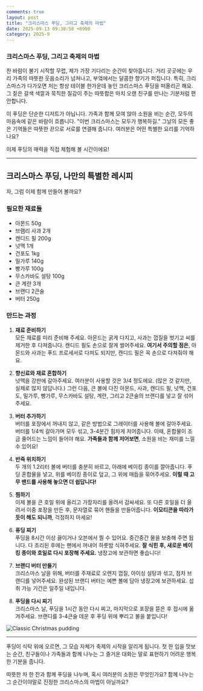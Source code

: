 ```yaml
---
comments: true
layout: post
title: "크리스마스 푸딩, 그리고 축제의 마법"
date: 2025-09-13 09:30:58 +0900
category: 2025-9
---
```


### 크리스마스 푸딩, 그리고 축제의 마법

찬 바람이 불기 시작할 무렵, 제가 가장 기다리는 순간이 찾아옵니다. 거리 곳곳에는 우리 가족의 따뜻한 웃음소리가 넘쳐나고, 부엌에서는 달콤한 향기가 퍼집니다. 특히, 크리스마스가 다가오면 저는 항상 테이블 한가운데 놓인 크리스마스 푸딩을 떠올리곤 해요. 그 짙은 갈색 색깔과 묵직한 질감이 주는 따뜻함은 마치 오랜 친구를 만나는 기분처럼 편안합니다.

이 푸딩은 단순한 디저트가 아닙니다. 가족과 함께 모여 앉아 소원을 비는 순간, 모두의 마음속에 같은 바람이 흐릅니다. "이번 크리스마스는 모두가 행복하길." 그날의 모든 좋은 기억들은 따뜻한 끈으로 서로를 연결해 줍니다. 여러분은 어떤 특별한 요리를 기억하나요? 

이제 푸딩의 매력을 직접 체험해 볼 시간이에요!

---

## 크리스마스 푸딩, 나만의 특별한 레시피

자, 그럼 이제 함께 만들어 볼까요? 

### 필요한 재료들

- 아몬드 50g
- 브램리 사과 2개
- 캔디드 필 200g
- 넛맥 1개
- 건포도 1kg
- 밀가루 140g
- 빵가루 100g
- 무스카바도 설탕 100g
- 큰 계란 3개
- 브랜디 2큰술
- 버터 250g

### 만드는 과정

1. **재료 준비하기**  
   모든 재료를 미리 준비해 주세요. 아몬드는 굵게 다지고, 사과는 껍질을 벗기고 씨를 제거한 후 다져줍니다. 캔디드 필도 손으로 잘게 썰어주세요. **여기서 주의할 점은**, 아몬드와 사과는 푸드 프로세서로 다져도 되지만, 캔디드 필은 꼭 손으로 다져줘야 해요. 

2. **향신료와 재료 혼합하기**  
   넛맥을 강판에 갈아주세요. 여러분이 사용할 것은 3/4 정도에요. (많은 것 같지만, 실제로 많지 않답니다.) 그런 다음, 큰 볼에 다진 아몬드, 사과, 캔디드 필, 넛맥, 건포도, 밀가루, 빵가루, 무스카바도 설탕, 계란, 그리고 2큰술의 브랜디를 넣고 잘 섞어주세요.

3. **버터 추가하기**  
   버터를 포장에서 꺼내지 않고, 같은 방법으로 그레이터를 사용해 볼에 갈아주세요. 버터를 1/4씩 갈아가며 모두 섞고, 3-4분간 힘차게 저어줍니다. 이때, 혼합물이 조금 줄어드는 느낌이 들어야 해요. **가족들과 함께 저어보면**, 소원을 비는 재미를 느낄 수 있어요!

4. **반죽 위치하기**  
   두 개의 1.2리터 볼에 버터를 충분히 바르고, 아래에 베이킹 종이를 깔아줍니다. 푸딩 혼합물을 넣고, 위를 베이킹 종이로 덮고, 그 위에 매듭을 묶어주세요. **이럴 때 고무 밴드를 사용해 놓으면 더 쉽답니다!**

5. **찜하기**  
   이제 볼을 큰 호일 위에 올리고 가장자리를 올려서 감싸세요. 또 다른 호일을 더 올려서 이중 포장을 만든 후, 문자열로 묶어 핸들을 만들어줍니다. **이모티콘을 따라가듯이 해도 되니까**, 걱정하지 마세요!

6. **퓨딩 찌기**  
   푸딩을 8시간 이상 끓이거나 오븐에서 찔 수 있어요. 중간중간 물을 보충해 주면 됩니다. 다 조리된 후에는 팬에서 꺼내어 하룻밤 식혀주세요. **잘 식힌 후, 새로운 베이킹 종이와 호일로 다시 포장해 주세요.** 냉장고에 보관하면 좋습니다!

7. **브랜디 버터 만들기**  
   크리스마스 날을 위해, 버터를 주재료로 오렌지 껍질, 아이싱 설탕과 섞고, 점차 브랜디를 넣어주세요. 완성된 브랜디 버터는 예쁜 볼에 담아 냉장고에 보관하세요. 섭취 가능 기간은 일주일 내입니다.

8. **푸딩을 다시 찌기**  
   크리스마스 날, 푸딩을 1시간 동안 다시 찌고, 마지막으로 포장을 뜯은 후 접시에 옮겨주세요. 브랜디를 3-4큰술 데운 후 푸딩 위에 뿌리고 불을 붙입니다!

![Classic Christmas pudding](https://www.themealdb.com/images/media/meals/1d85821576790598.jpg)

---

푸딩이 식탁 위에 오르면, 그 모습 자체가 축제의 시작을 알리게 됩니다. 첫 한 입을 맛보는 순간, 친구들이나 가족들과 함께 나누는 그 즐거운 대화는 말로 표현하기 어려운 행복한 기분을 줍니다. 

따뜻한 차 한 잔과 함께 푸딩을 나누며, 혹시 여러분의 소원은 무엇인가요? 함께 나누는 그 순간이야말로 진정한 크리스마스의 마법이 아닐까요?